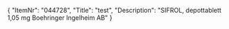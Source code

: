 {
  "ItemNr": "044728",
  "Title": "test",
  "Description": "SIFROL, depottablett 1,05 mg Boehringer Ingelheim AB"
}